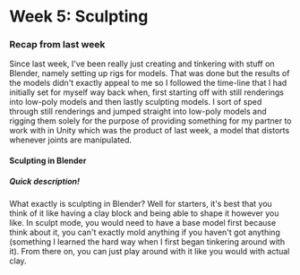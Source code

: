<h1> Week 5: Sculpting </h1>

<h3>Recap from last week </h3>
Since last week, I've been really just creating and tinkering with stuff on Blender, namely setting up rigs for models. That was done but the results of the models didn't exactly appeal to me so I followed the time-line that I had initially set for myself way back when, first starting off with still renderings into low-poly models and then lastly sculpting models. I sort of sped through still renderings and jumped straight into low-poly models and rigging them solely for the purpose of providing something for my partner to work with in Unity which was the product of last week, a model that distorts whenever joints are manipulated.

<h4>Sculpting in Blender</h4>
<h5>Quick description!</h5>
What exactly is sculpting in Blender? Well for starters, it's best that you think of it like having a clay block and being able to shape it however you like. In sculpt mode, you would need to have a base model first because think about it, you can't exactly mold anything if you haven't got anything (something I learned the hard way when I first began tinkering around with it). From there on, you can just play around with it like you would with actual clay.

